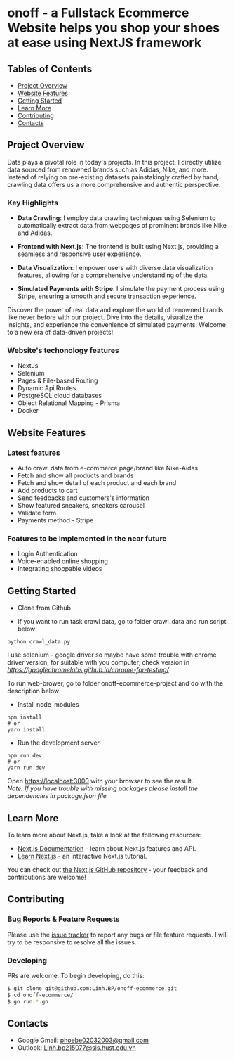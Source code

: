 # onoff - a Fullstack Ecommerce Website helps you shop your shoes at ease using NextJS framework

## Tables of Contents

- [Project Overview](#project-overview)
- [Website Features](#website-features)
- [Getting Started](#getting-started)
- [Learn More](#learn-more)
- [Contributing](#contributing)
- [Contacts](#contacts)

## Project Overview <a name="project-overview"></a>

Data plays a pivotal role in today's projects. In this project, I directly utilize data sourced from renowned brands such as Adidas, Nike, and more. Instead of relying on pre-existing datasets painstakingly crafted by hand, crawling data offers us a more comprehensive and authentic perspective.

### Key Highlights

- **Data Crawling**: I employ data crawling techniques using Selenium to automatically extract data from webpages of prominent brands like Nike and Adidas.

- **Frontend with Next.js**: The frontend is built using Next.js, providing a seamless and responsive user experience.

- **Data Visualization**: I empower users with diverse data visualization features, allowing for a comprehensive understanding of the data.

- **Simulated Payments with Stripe**: I simulate the payment process using Stripe, ensuring a smooth and secure transaction experience.

Discover the power of real data and explore the world of renowned brands like never before with our project. Dive into the details, visualize the insights, and experience the convenience of simulated payments. Welcome to a new era of data-driven projects!

### Website's techonology features

- NextJs
- Selenium
- Pages & File-based Routing
- Dynamic Api Routes
- PostgreSQL cloud databases
- Object Relational Mapping - Prisma
- Docker

## Website Features <a name="website-features"></a>

### Latest features

- Auto crawl data from e-commerce page/brand like Nike-Aidas
- Fetch and show all products and brands
- Fetch and show detail of each product and each brand
- Add products to cart
- Send feedbacks and customers's information
- Show featured sneakers, sneakers carousel
- Validate form
- Payments method - Stripe 

### Features to be implemented in the near future

- Login Authentication
- Voice-enabled online shopping
- Integrating shoppable videos

## Getting Started <a name="getting-started"></a>

- Clone from Github

- If you want to run task crawl data, go to folder crawl_data and run script below:

```
python crawl_data.py
```

I use selenium - google driver so maybe have some trouble with chrome driver version, for suitable with you computer, check version in *https://googlechromelabs.github.io/chrome-for-testing/*

To run web-brower, go to folder onoff-ecommerce-project and do with the description below:

- Install node_modules

```
npm install
# or
yarn install
```

- Run the development server

```
npm run dev
# or
yarn run dev
```

Open [https://localhost:3000](https://localhost:3000) with your browser to see the result.  
_Note: If you have trouble with missing packages please install the dependencies in package.json file_

## Learn More <a name="learn-more"></a>

To learn more about Next.js, take a look at the following resources:

- [Next.js Documentation](https://nextjs.org/docs) - learn about Next.js features and API.
- [Learn Next.js](https://nextjs.org/learn) - an interactive Next.js tutorial.

You can check out [the Next.js GitHub repository](https://github.com/vercel/next.js/) - your feedback and contributions are welcome!
## Contributing  <a name="contributing"></a>
### Bug Reports & Feature Requests

Please use the [issue tracker](https://github.com/LinhBP/onoff-ecommerce/issues) to report any bugs or file feature requests. I will try to be responsive to resolve all the issues.

### Developing

PRs are welcome. To begin developing, do this:

```bash
$ git clone git@github.com:Linh.BP/onoff-ecommerce.git
$ cd onoff-ecommerce/
$ go run *.go
```

## Contacts <a name="contacts"></a>

- Google Gmail: phoebe02032003@gmail.com
- Outlook: Linh.bp215077@sis.hust.edu.vn
